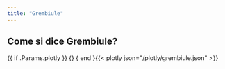 ```yaml
---
title: "Grembiule"
---
```


## Come si dice Grembiule?

{{ if .Params.plotly }}
{<script src="https://cdn.plot.ly/plotly-latest.min.js"></script>}
{ end }{{< plotly json="/plotly/grembiule.json" >}}